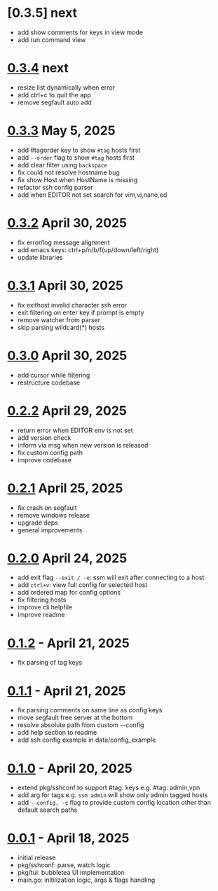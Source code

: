# [0.3.5] next
- add show comments for keys in view mode
- add run command view

# [0.3.4] next
- resize list dynamically when error
- add ctrl+c to quit the app
- remove segfault auto add

# [0.3.3] May 5, 2025
- add #tagorder key to show `#tag` hosts first
- add `--order` flag to show `#tag` hosts first
- add clear filter using `backspace`
- fix could not resolve hostname bug
- fix show Host when HostName is missing
- refactor ssh config parser
- add when EDITOR not set search for vim,vi,nano,ed

# [0.3.2] April 30, 2025
- fix error/log message alignment
- add emacs keys: ctrl+p/n/b/f(up/down/left/right)
- update libraries

# [0.3.1] April 30, 2025
- fix exithost invalid character ssh error
- exit filtering on enter key if prompt is empty
- remove watcher from parser
- skip parsing wildcard(*) hosts

# [0.3.0] April 30, 2025
- add cursor while filtering
- restructure codebase

# [0.2.2] April 29, 2025
- return error when EDITOR env is not set
- add version check
- inform via msg when new version is released
- fix custom config path
- improve codebase

# [0.2.1] April 25, 2025
- fix crash on segfault
- remove windows release
- upgrade deps
- general improvements

# [0.2.0] April 24, 2025
- add exit flag `--exit / -e`: ssm will exit after connecting to a host
- add `ctrl+v`: view full config for selected host
- add ordered map for config options
- fix filtering hosts
- improve cli helpfile
- improve readme

# [0.1.2] - April 21, 2025
- fix parsing of tag keys

# [0.1.1] - April 21, 2025
- fix parsing comments on same line as config keys
- move segfault free server at the bottom
- resolve absolute path from custom --config
- add help section to readme
- add ssh config example in data/config_example

# [0.1.0] - April 20, 2025
- extend pkg/sshconf to support #tag: keys e.g. #tag: admin,vpn
- add arg for tags e.g. `ssm admin` will show only admin tagged hosts
- add `--config, -c` flag to provide custom config location other than default search paths

# [0.0.1] - April 18, 2025
- initial release
- pkg/sshconf: parse, watch logic 
- pkg/tui: bubbletea UI implementation
- main.go: initilization logic, args & flags handling

[0.0.1]: https://github.com/lfaoro/ssm/releases/tag/0.0.1
[0.1.0]: https://github.com/lfaoro/ssm/compare/0.0.1...0.1.0
[0.1.1]: https://github.com/lfaoro/ssm/compare/0.1.0...0.1.1
[0.1.2]: https://github.com/lfaoro/ssm/compare/0.1.1...0.1.2
[0.2.0]: https://github.com/lfaoro/ssm/compare/0.1.2...0.2.0
[0.2.1]: https://github.com/lfaoro/ssm/compare/0.2.0...0.2.1
[0.2.2]: https://github.com/lfaoro/ssm/compare/0.2.1...0.2.2
[0.3.0]: https://github.com/lfaoro/ssm/compare/0.2.2...0.3.0
[0.3.1]: https://github.com/lfaoro/ssm/compare/0.3.0...0.3.1
[0.3.2]: https://github.com/lfaoro/ssm/compare/0.3.1...0.3.2
[0.3.3]: https://github.com/lfaoro/ssm/compare/0.3.2...0.3.3
[0.3.4]: https://github.com/lfaoro/ssm/compare/0.3.3...0.3.4

